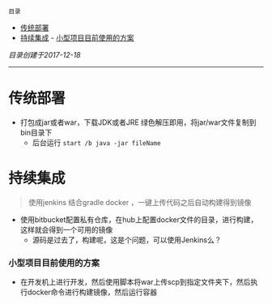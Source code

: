 `目录`
- [传统部署](#传统部署)
- [持续集成](#持续集成)
        - [小型项目目前使用的方案](#小型项目目前使用的方案)

*目录创建于2017-12-18*
****************************
# 传统部署
- 打包成jar或者war，下载JDK或者JRE 绿色解压即用，将jar/war文件复制到bin目录下
    - 后台运行 `start /b java -jar fileName`


# 持续集成
> 使用jenkins 结合gradle docker ，一键上传代码之后自动构建得到镜像

- 使用bitbucket配置私有仓库，在hub上配置docker文件的目录，进行构建，这样就会得到一个可用的镜像
    - 源码是过去了，构建呢，这是个问题，可以使用Jenkins么？

### 小型项目目前使用的方案
- 在开发机上进行开发，然后使用脚本将war上传scp到指定文件夹下，然后执行docker命令进行构建镜像，然后运行容器
